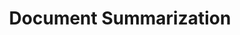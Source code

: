 ---
word: "true"

title: "Document Summarization"

categories: ['']

tags: ['Document', 'Summarization']

arwords: 'تلخيص الوثائق'

arexps: []

enwords: ['Document Summarization']

enexps: []

arlexicons: 'ل'

enlexicons: 'D'

authors: ['Ruqayya Roshdy']

translators: ['X']

citations: 'تطبيقات أساسية في المعالجة الآلية للغة العربية'

sources: 'مركز الملك عبدالله بن عبدالعزيز الدولي لخدمة اللغة العربية'

slug: ""
---